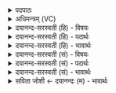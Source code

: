 <details><summary>पदपाठः</summary>

एवः॑। छन्दः॑। वरि॑वः। छन्दः॑। श॒म्भूरिति॑ श॒म्ऽभूः। छन्दः॑। प॒रि॒भूरिति॑ परि॒ऽभूः। छन्दः॑। आ॒च्छदित्या॒ऽच्छत्। छन्दः॑। मनः॑। छन्दः॑। व्यचः॑। छन्दः॑। सिन्धुः॑। छन्दः॑। स॒मु॒द्रः। छन्दः॑। स॒रि॒रम्। छन्दः॑। क॒कुप्। छन्दः॑। त्रि॒क॒कुबिति॑ त्रिऽक॒कुप्। छन्दः॑। का॒व्यम्। छन्दः॑। अ॒ङकु॒पम्। छन्दः॑। अ॒क्षर॑पङ्क्ति॒रित्य॒क्षर॑ऽपङ्क्तिः। छन्दः॑। प॒दप॑ङ्क्तिरिति॑ प॒दऽप॑ङ्क्तिः। छन्दः॑। वि॒ष्टा॒रप॑ङ्क्तिः। वि॒स्ता॒रप॑ङ्क्ति॒रिति॑ विस्ता॒रऽप॑ङ्क्तिः। छन्दः॑। क्षु॒रः। छन्दः॑। भ्रजः॑। छन्दः॑। ४।
</details>

<details><summary>अधिमन्त्रम् (VC)</summary>

- विद्वांसो देवता
- परमेष्ठी ऋषिः
- भुरिगाकृतिः
- पञ्चमः
</details>

<details><summary>दयानन्द-सरस्वती (हि) - विषयः</summary>

मनुष्यों को चाहिये कि प्रयत्नपूर्वक साधनों से सुख बढ़ावें, यह विषय अगले मन्त्र में कहा है ॥
</details>

<details><summary>दयानन्द-सरस्वती (हि) - पदार्थः</summary>

पदार्थान्वयभाषाः -  हे मनुष्यो ! तुम लोग उत्तम प्रयत्न से (एवः) (छन्दः) आनन्ददायक ज्ञान (वरिवः) सत्यसेवनरूप (छन्दः) सुखदायक (शम्भूः) सुख का अनुभव (छन्दः) आनन्दकारी (परिभूः) सब ओर से पुरुषार्थी (छन्दः) सत्य का प्रकाशक (आच्छत्) दोषों का हटाना (छन्दः) जीवन (मनः) संकल्प-विकल्पात्मक (छन्दः) प्रकाशकारी (व्यचः) शुभ गुणों की व्याप्ति (छन्दः) आनन्दकारक (सिन्धुः) नदी के तुल्य चलना (छन्दः) स्वतन्त्रता (समुद्रः) समुद्र के समान गम्भीरता (छन्दः) प्रयोजनसिद्धिकारी (सरिरम्) जल के तुल्य कोमलता (छन्दः) जल के समान शान्ति (ककुप्) दिशाओं के तुल्य उज्ज्वल कीर्ति (छन्दः) प्रतिष्ठा देनेवाला (त्रिककुप्) अध्यात्मादि तीन सुखों का प्राप्त करनेवाला कर्म (छन्दः) आनन्दकारक (काव्यम्) दीर्घदर्शी कवि लोगों ने बनाया (छन्दः) प्रकाशक, विज्ञानदायक (अङ्कुपम्) टेढ़ी गतिवाला जल (छन्दः) उपकारी (अक्षरपङ्क्तिः) परलोक (छन्दः) आनन्दकारी (पदपङ्क्तिः) यह लोक (छन्दः) सुखसाधक (विष्टारपङ्क्तिः) सब दिशा (छन्दः) सुख का साधक (क्षुरः) छुरा के समान पदार्थों का छेदक सूर्य्य (छन्दः) विज्ञानस्वरूप (भ्रजः) प्रकाशमय (छन्दः) स्वच्छ आनन्दकारी पदार्थ सुख के लिये सिद्ध करो ॥४ ॥
</details>

<details><summary>दयानन्द-सरस्वती (हि) - भावार्थः</summary>

भावार्थभाषाः -  जो मनुष्य धर्मयुक्त कर्म में पुरुषार्थ करने से सब के प्रिय होना अच्छा समझते हैं, वे सब सृष्टि के पदार्थों से सुख लेने को समर्थ होते हैं ॥४ ॥
</details>

<details><summary>दयानन्द-सरस्वती (सं) - विषयः</summary>

मनुष्याः प्रयत्नेन साधनैः सुखानि वर्द्धयन्त्वित्याह ॥
</details>

<details><summary>दयानन्द-सरस्वती (सं) - पदार्थः</summary>

पदार्थान्वयभाषाः -  हे मनुष्याः ! यूयं परमप्रयत्नेनैवश्छन्दो वरिवश्छन्दः शम्भूश्छन्दः परिभूश्छन्द आच्छच्छन्दो मनश्छन्दो व्यचश्छन्दः सिन्धुश्छन्दः समुद्रश्छन्दः सरिरं छन्दः ककुप् छन्दस्त्रिककुप्छन्दः काव्यं छन्दोऽङ्कुपं छन्दोऽक्षरपङ्क्तिश्छन्दः पदपङ्क्तिश्छन्दो विष्टारपङ्क्तिश्छन्दः क्षुरश्छन्दो भ्रजश्छन्दः सुखाय साध्नुत ॥४ ॥
</details>

<details><summary>दयानन्द-सरस्वती (सं) - भावार्थः</summary>

भावार्थभाषाः -  ये मनुष्या धर्म्यकर्मपुरुषार्थानुष्ठानेन प्रिया भवन्ति ते सर्वेभ्यः सृष्टिस्थपदार्थेभ्यः सुखानि संग्रहीतुं शक्नुवन्ति ॥४ ॥
</details>

<details><summary>सविता जोशी ← दयानन्दः (म) - भावार्थः</summary>

भावार्थभाषाः -  जी माणसे पुरुषार्थाने धर्मयुक्त कर्म करून सर्वांचे आवडते व्हावे, अशी इच्छा बाळगतात ते सृष्टीतील पदार्थांचे सुख घेण्यास समर्थ ठरतात.
</details>
